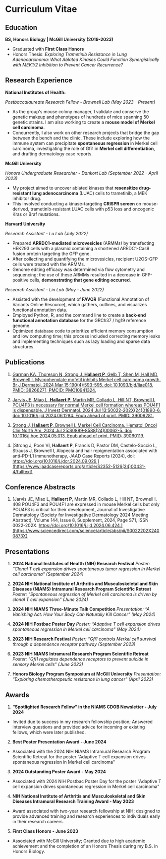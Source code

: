 # Curriculum Vitae

## Education			        		
**BS, Honors Biology | McGill University (2019-2023)**
  - Graduated with **First Class Honors**
  - Honors Thesis: *Exploring Trametinib Resistance in Lung Adenocarcinoma: What Ablated Kinases Could Function Synergistically with MEK1/2 Inhibition to Prevent Cancer Recurrence?*

## Research Experience
**National Institutes of Health:**  

*Postbaccalaureate Research Fellow - Brownell Lab (May 2023 - Present)*
- As the group's mouse colony manager, I validate and conserve the genetic makeup and phenotypes of hundreds of mice spanning 50 genetic strains. I am also working to create a **mouse model of Merkel cell carcinoma**.
- Concurrently, I also work on other research projects that bridge the gap between the bench and the clinic. These include exploring how the immune system can precipitate **spontaneous regression** in Merkel cell carcinoma, investigating the role of Gfi1 in **Merkel cell differentiation**, and drafting dermatology case reports.

**McGill University**  

*Honors Undergraduate Researcher - Dankort Lab (September 2022 - April 2023)*
- My project aimed to uncover ablated kinases that **resensitize drug-resistant lung adenocarcinoma** (LUAC) cells to trametinib, a MEK inhibitor drug.
- This involved conducting a kinase-targeting **CRISPR screen** on mouse-derived, trametinib-resistant LUAC cells with p53 loss and oncogenic Kras or Braf mutations.

**Harvard University**  

*Research Assistant - Lu Lab (July 2022)*
- Prepared **ARRDC1-mediated microvesicles** (ARMMs) by transfecting HEK293 cells with a plasmid containing a shortened ARRDC1-Cas9 fusion protein targeting the GFP gene.
- After collecting and quantifying the microvesicles, recipient U2OS-GFP cells were treated with the ARMMs.
- Genome editing efficacy was determined via flow cytometry and sequencing; the use of these ARMMs resulted in a decrease in GFP-positive cells, **demonstrating that gene editing occurred**.

*Research Assistant - Lin Lab (May - June 2022)*
- Assisted with the development of **FAVOR** (Functional Annotation of Variants Online Resource), which gathers, outlines, and visualizes functional annotation data.
- Employed Python, R, and the command line to create a **back-end functional annotation database** for the GRCh37 / hg19 reference genome.
- Optimized database code to prioritize efficient memory consumption and low computing time; this process included correcting memory leaks and implementing techniques such as lazy loading and sparse data structures.

## Publications

1. [Garman KA, Thoreson N, Strong J, **Hallaert P**, Gelb T, Shen M, Hall MD, Brownell I. Mycophenolate mofetil inhibits Merkel cell carcinoma growth. Br J Dermatol. 2024 Mar 15;190(4):593-595. doi: 10.1093/bjd/ljae018. PMID: 38266271; PMCID: PMC10941324.](https://academic.oup.com/bjd/article/190/4/593/7588419)

2. [Jarvis JE, Miao L, **Hallaert P**, Martin MR, Collado L, Hill NT, Brownell I. POU4F3 is necessary for normal Merkel cell formation whereas POU4F1 is dispensable. J Invest Dermatol. 2024 Jul 13:S0022-202X(24)01890-6. doi: 10.1016/j.jid.2024.06.1284. Epub ahead of print. PMID: 39009281.](https://www.jidonline.org/article/S0022-202X(24)01890-6/fulltext)
  
3. [Strong J, **Hallaert P**, Brownell I. Merkel Cell Carcinoma. Hematol Oncol Clin North Am. 2024 Jul 25:S0889-8588(24)00062-5. doi: 10.1016/j.hoc.2024.05.013. Epub ahead of print. PMID: 39060119.](https://www.hemonc.theclinics.com/article/S0889-8588(24)00062-5/abstract)
   
4. [Strong J, Poon VI, **Hallaert P**, Francis D, Pastor DM, Castelo-Soccio L, Strauss J, Brownell I, Alopecia and hair repigmentation associated with anti-PD-L1 immunotherapy,
JAAD Case Reports (2024), doi: https://doi.org/10.1016/j.jdcr.2024.09.029.](https://www.jaadcasereports.org/article/S2352-5126(24)00431-4/fulltext)

## Conference Abstracts

1. [Jarvis JE, Miao L, **Hallaert P**, Martin MR, Collado L, Hill NT, Brownell I. 408 POU4F3 and POU4F1 are expressed in mouse Merkel cells but only POU4F3 is critical for their development, Journal of Investigative Dermatology (Society for Investigative Dermatology 2024 Meeting Abstract), Volume 144, Issue 8, Supplement, 2024, Page S71, ISSN 0022-202X. https://doi.org/10.1016/j.jid.2024.06.424.](https://www.sciencedirect.com/science/article/abs/pii/S0022202X2400873X)

## Presentations

1. **2024 National Institutes of Health (NIH) Research Festival**  *Poster: “Clonal T cell expansion drives spontaneous tumor regression in Merkel cell carcinoma" (September 2024)*
 
2. **2024 NIH National Institute of Arthritis and Musculoskeletal and Skin Diseases (NIAMS) Intramural Research Program Scientific Retreat**  *Poster: "Spontaneous regression of Merkel cell carcinoma is driven by clonal T cell expansion” (June 2024)*
 
3. **2024 NIH NIAMS Three-Minute Talk Competition**  *Presentation: “A Vanishing Act: How Your Body Can Naturally Kill Cancer" (May 2024)*
 
4. **2024 NIH Postbac Poster Day**  *Poster: “Adaptive T cell expansion drives spontaneous regression in Merkel cell carcinoma" (May 2024)*
 
5. **2023 NIH Research Festival**  *Poster: “Gfi1 controls Merkel cell survival through a dependence receptor pathway (September 2023)*
 
6. **2023 NIH NIAMS Intramural Research Program Scientific Retreat**  *Poster: "Gfi1 regulates dependence receptors to prevent suicide in sensory Merkel cells" (June 2023)*

7. **Honors Biology Program Symposium at McGill University**  *Presentation: “Exploring chemotherapeutic resistance in lung cancer" (April 2023)*

## Awards

1. **“Spotlighted Research Fellow” in the NIAMS CDOB Newsletter - July 2024**
- Invited due to success in my research fellowship position; Answered interview questions and provided advice for incoming or existing fellows, which were later published.
 
2. **Best Poster Presentation Award - June 2024**
- Associated with the 2024 NIH NIAMS Intramural Research Program Scientific Retreat for the poster “Adaptive T cell expansion drives spontaneous regression in Merkel cell carcinoma"
 
3. **2024 Outstanding Poster Award - May 2024**
- Associated with 2024 NIH Postbac Poster Day for the poster “Adaptive T cell expansion drives spontaneous regression in Merkel cell carcinoma"     
 
4. **NIH National Institute of Arthritis and Musculoskeletal and Skin Diseases Intramural Research Training Award - May 2023**
- Award associated with two-year research fellowship at NIH; designed to provide advanced training and research experiences to individuals early in their research careers.

5. **First Class Honors - June 2023**
- Associated with McGill University; Granted due to high academic achievement and the completion of an Honors Thesis during my B.S. in Honors Biology.  


